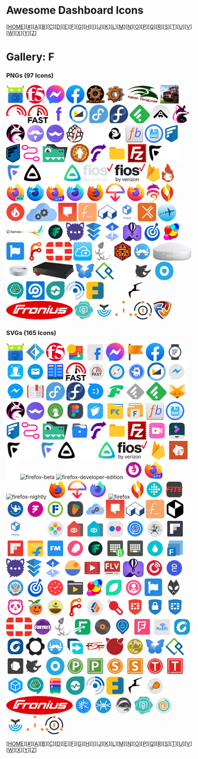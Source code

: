 # Awesome Dashboard Icons

[[HOME](..)][[#](gallery.md)][[A](gallery-a.md)][[B](gallery-b.md)][[C](gallery-c.md)][[D](gallery-d.md)][[E](gallery-e.md)][[F](gallery-f.md)][[G](gallery-g.md)][[H](gallery-h.md)][[I](gallery-i.md)][[J](gallery-j.md)][[K](gallery-k.md)][[L](gallery-l.md)][[M](gallery-m.md)][[N](gallery-n.md)][[O](gallery-o.md)][[P](gallery-p.md)][[Q](gallery-q.md)][[R](gallery-r.md)][[S](gallery-s.md)][[T](gallery-t.md)][[U](gallery-u.md)][[V](gallery-v.md)][[W](gallery-w.md)][[X](gallery-x.md)][[Y](gallery-y.md)][[Z](gallery-z.md)]

# Gallery: F

### PNGs (97 Icons)

<img src="../icons/f-droid.png" alt="f-droid" height="50"> <img src="../icons/f5-networks.png" alt="f5-networks" height="50"> <img src="../icons/facebook-messenger.png" alt="facebook-messenger" height="50"> <img src="../icons/facebook.png" alt="facebook" height="50"> <img src="../icons/factorio-logo.png" alt="factorio-logo" height="50"> <img src="../icons/factorio.png" alt="factorio" height="50"> <img src="../icons/falcon-christmas.png" alt="falcon-christmas" height="50"> <img src="../icons/farming-simulator.png" alt="farming-simulator" height="50"> <img src="../icons/fast-com-light.png" alt="fast-com-light" height="50"> <img src="../icons/fast-com.png" alt="fast-com" height="50"> <img src="../icons/fasten.png" alt="fasten" height="50"> <img src="../icons/fastmail.png" alt="fastmail" height="50"> <img src="../icons/fedora-alt.png" alt="fedora-alt" height="50"> <img src="../icons/fedora.png" alt="fedora" height="50"> <img src="../icons/feedly.png" alt="feedly" height="50"> <img src="../icons/feishin.png" alt="feishin" height="50"> <img src="../icons/fenrus-light.png" alt="fenrus-light" height="50"> <img src="../icons/fenrus.png" alt="fenrus" height="50"> <img src="../icons/ferdi.png" alt="ferdi" height="50"> <img src="../icons/ferdium.png" alt="ferdium" height="50"> <img src="../icons/fermentrack.png" alt="fermentrack" height="50"> <img src="../icons/ferretdb-light.png" alt="ferretdb-light" height="50"> <img src="../icons/ferretdb.png" alt="ferretdb" height="50"> <img src="../icons/filebot.png" alt="filebot" height="50"> <img src="../icons/filebrowser.png" alt="filebrowser" height="50"> <img src="../icons/filecloud-light.png" alt="filecloud-light" height="50"> <img src="../icons/filecloud.png" alt="filecloud" height="50"> <img src="../icons/fileflows.png" alt="fileflows" height="50"> <img src="../icons/filegator.png" alt="filegator" height="50"> <img src="../icons/filepizza.png" alt="filepizza" height="50"> <img src="../icons/filerun.png" alt="filerun" height="50"> <img src="../icons/files.png" alt="files" height="50"> <img src="../icons/filezilla.png" alt="filezilla" height="50"> <img src="../icons/finamp-dark.png" alt="finamp-dark" height="50"> <img src="../icons/finamp-light.png" alt="finamp-light" height="50"> <img src="../icons/finamp.png" alt="finamp" height="50"> <img src="../icons/findroid-dark.png" alt="findroid-dark" height="50"> <img src="../icons/findroid-light.png" alt="findroid-light" height="50"> <img src="../icons/findroid.png" alt="findroid" height="50"> <img src="../icons/fios-light.png" alt="fios-light" height="50"> <img src="../icons/fios.png" alt="fios" height="50"> <img src="../icons/firebase.png" alt="firebase" height="50"> <img src="../icons/firefly.png" alt="firefly" height="50"> <img src="../icons/firefox-beta.png" alt="firefox-beta" height="50"> <img src="../icons/firefox-developer-edition.png" alt="firefox-developer-edition" height="50"> <img src="../icons/firefox-lite.png" alt="firefox-lite" height="50"> <img src="../icons/firefox-nightly.png" alt="firefox-nightly" height="50"> <img src="../icons/firefox-reality.png" alt="firefox-reality" height="50"> <img src="../icons/firefox-send.png" alt="firefox-send" height="50"> <img src="../icons/firefox.png" alt="firefox" height="50"> <img src="../icons/fireshare.png" alt="fireshare" height="50"> <img src="../icons/firewalla.png" alt="firewalla" height="50"> <img src="../icons/flame.png" alt="flame" height="50"> <img src="../icons/flaresolverr.png" alt="flaresolverr" height="50"> <img src="../icons/flarum.png" alt="flarum" height="50"> <img src="../icons/flat-notes.png" alt="flat-notes" height="50"> <img src="../icons/flathub.png" alt="flathub" height="50"> <img src="../icons/flatpak-logo.png" alt="flatpak-logo" height="50"> <img src="../icons/flexget.png" alt="flexget" height="50"> <img src="../icons/flightaware.png" alt="flightaware" height="50"> <img src="../icons/flightradar24.png" alt="flightradar24" height="50"> <img src="../icons/flogo.png" alt="flogo" height="50"> <img src="../icons/flood.png" alt="flood" height="50"> <img src="../icons/fluffychat.png" alt="fluffychat" height="50"> <img src="../icons/fluidd.png" alt="fluidd" height="50"> <img src="../icons/flux-cd.png" alt="flux-cd" height="50"> <img src="../icons/fly-io.png" alt="fly-io" height="50"> <img src="../icons/focalboard.png" alt="focalboard" height="50"> <img src="../icons/foldingathome.png" alt="foldingathome" height="50"> <img src="../icons/fontawesome.png" alt="fontawesome" height="50"> <img src="../icons/forgejo.png" alt="forgejo" height="50"> <img src="../icons/fortinet.png" alt="fortinet" height="50"> <img src="../icons/foscam.png" alt="foscam" height="50"> <img src="../icons/fossil.png" alt="fossil" height="50"> <img src="../icons/foundry-vtt.png" alt="foundry-vtt" height="50"> <img src="../icons/franz.png" alt="franz" height="50"> <img src="../icons/freebox-delta.png" alt="freebox-delta" height="50"> <img src="../icons/freebox-pop.png" alt="freebox-pop" height="50"> <img src="../icons/freebox-revolution.png" alt="freebox-revolution" height="50"> <img src="../icons/freedombox.png" alt="freedombox" height="50"> <img src="../icons/freeipa.png" alt="freeipa" height="50"> <img src="../icons/freenas-light.png" alt="freenas-light" height="50"> <img src="../icons/freenas.png" alt="freenas" height="50"> <img src="../icons/freenom.png" alt="freenom" height="50"> <img src="../icons/freepbx.png" alt="freepbx" height="50"> <img src="../icons/freescout.png" alt="freescout" height="50"> <img src="../icons/freshping.png" alt="freshping" height="50"> <img src="../icons/freshrss.png" alt="freshrss" height="50"> <img src="../icons/friendica.png" alt="friendica" height="50"> <img src="../icons/frigate-light.png" alt="frigate-light" height="50"> <img src="../icons/frigate.png" alt="frigate" height="50"> <img src="../icons/fronius-logo.png" alt="fronius-logo" height="50"> <img src="../icons/fulcio.png" alt="fulcio" height="50"> <img src="../icons/funkwhale.png" alt="funkwhale" height="50"> <img src="../icons/fusionauth-light.png" alt="fusionauth-light" height="50"> <img src="../icons/fusionauth.png" alt="fusionauth" height="50"> <img src="../icons/fusionpbx.png" alt="fusionpbx" height="50">

### SVGs (165 Icons)

<img src="../icons/f-droid.svg" alt="f-droid" height="50"> <img src="../icons/f-sharp.svg" alt="f-sharp" height="50"> <img src="../icons/f5-networks.svg" alt="f5-networks" height="50"> <img src="../icons/fabulous.svg" alt="fabulous" height="50"> <img src="../icons/facebook-lite.svg" alt="facebook-lite" height="50"> <img src="../icons/facebook-messenger.svg" alt="facebook-messenger" height="50"> <img src="../icons/facebook-pages.svg" alt="facebook-pages" height="50"> <img src="../icons/facebook.svg" alt="facebook" height="50"> <img src="../icons/facer.svg" alt="facer" height="50"> <img src="../icons/faceunlock.svg" alt="faceunlock" height="50"> <img src="../icons/fairemail.svg" alt="fairemail" height="50"> <img src="../icons/far-manager.svg" alt="far-manager" height="50"> <img src="../icons/fast-com.svg" alt="fast-com" height="50"> <img src="../icons/fast.svg" alt="fast" height="50"> <img src="../icons/fastest-mini-browser.svg" alt="fastest-mini-browser" height="50"> <img src="../icons/fasthub.svg" alt="fasthub" height="50"> <img src="../icons/fastmail.svg" alt="fastmail" height="50"> <img src="../icons/fbmessenger-lite.svg" alt="fbmessenger-lite" height="50"> <img src="../icons/fbmessenger.svg" alt="fbmessenger" height="50"> <img src="../icons/fbreader.svg" alt="fbreader" height="50"> <img src="../icons/fedora-alt.svg" alt="fedora-alt" height="50"> <img src="../icons/fedora.svg" alt="fedora" height="50"> <img src="../icons/feedback.svg" alt="feedback" height="50"> <img src="../icons/feeder.svg" alt="feeder" height="50"> <img src="../icons/feedly-classic.svg" alt="feedly-classic" height="50"> <img src="../icons/feedly.svg" alt="feedly" height="50"> <img src="../icons/fennec.svg" alt="fennec" height="50"> <img src="../icons/fenrus.svg" alt="fenrus" height="50"> <img src="../icons/ferdium.svg" alt="ferdium" height="50"> <img src="../icons/fidelity-investments.svg" alt="fidelity-investments" height="50"> <img src="../icons/figma.svg" alt="figma" height="50"> <img src="../icons/fiinote.svg" alt="fiinote" height="50"> <img src="../icons/file-commander.svg" alt="file-commander" height="50"> <img src="../icons/file-manager-alpha.svg" alt="file-manager-alpha" height="50"> <img src="../icons/filebot.svg" alt="filebot" height="50"> <img src="../icons/filebrowser.svg" alt="filebrowser" height="50"> <img src="../icons/filecloud.svg" alt="filecloud" height="50"> <img src="../icons/fileflows.svg" alt="fileflows" height="50"> <img src="../icons/filegator.svg" alt="filegator" height="50"> <img src="../icons/filemaster.svg" alt="filemaster" height="50"> <img src="../icons/filerun.svg" alt="filerun" height="50"> <img src="../icons/files.svg" alt="files" height="50"> <img src="../icons/filezilla.svg" alt="filezilla" height="50"> <img src="../icons/filmigo.svg" alt="filmigo" height="50"> <img src="../icons/filmorago.svg" alt="filmorago" height="50"> <img src="../icons/finamp-dark.svg" alt="finamp-dark" height="50"> <img src="../icons/finamp-light.svg" alt="finamp-light" height="50"> <img src="../icons/finamp.svg" alt="finamp" height="50"> <img src="../icons/findroid-dark.svg" alt="findroid-dark" height="50"> <img src="../icons/findroid-light.svg" alt="findroid-light" height="50"> <img src="../icons/findroid.svg" alt="findroid" height="50"> <img src="../icons/fios.svg" alt="fios" height="50"> <img src="../icons/firebase.svg" alt="firebase" height="50"> <img src="../icons/firefly-iii.svg" alt="firefly-iii" height="50"> <img src="../icons/firefly.svg" alt="firefly" height="50"> <img src="../icons/firefox-beta.svg" alt="firefox-beta" height="50"> <img src="../icons/firefox-developer-edition.svg" alt="firefox-developer-edition" height="50"> <img src="../icons/firefox-focus.svg" alt="firefox-focus" height="50"> <img src="../icons/firefox-lite.svg" alt="firefox-lite" height="50"> <img src="../icons/firefox-nightly.svg" alt="firefox-nightly" height="50"> <img src="../icons/firefox-reality.svg" alt="firefox-reality" height="50"> <img src="../icons/firefox-send.svg" alt="firefox-send" height="50"> <img src="../icons/firefox-trunk.svg" alt="firefox-trunk" height="50"> <img src="../icons/firefox.svg" alt="firefox" height="50"> <img src="../icons/firewalla.svg" alt="firewalla" height="50"> <img src="../icons/fitbit.svg" alt="fitbit" height="50"> <img src="../icons/fite-tv.svg" alt="fite-tv" height="50"> <img src="../icons/fitify.svg" alt="fitify" height="50"> <img src="../icons/fiton.svg" alt="fiton" height="50"> <img src="../icons/fixprice.svg" alt="fixprice" height="50"> <img src="../icons/fl-studio-mobile.svg" alt="fl-studio-mobile" height="50"> <img src="../icons/flaresolverr.svg" alt="flaresolverr" height="50"> <img src="../icons/flarum.svg" alt="flarum" height="50"> <img src="../icons/flathub.svg" alt="flathub" height="50"> <img src="../icons/flatnotes.svg" alt="flatnotes" height="50"> <img src="../icons/flatpak-light.svg" alt="flatpak-light" height="50"> <img src="../icons/flatpak-logo.svg" alt="flatpak-logo" height="50"> <img src="../icons/flatpak.svg" alt="flatpak" height="50"> <img src="../icons/fleksy.svg" alt="fleksy" height="50"> <img src="../icons/flick-launcher-pro.svg" alt="flick-launcher-pro" height="50"> <img src="../icons/flick-launcher.svg" alt="flick-launcher" height="50"> <img src="../icons/flickr.svg" alt="flickr" height="50"> <img src="../icons/flightradar24.svg" alt="flightradar24" height="50"> <img src="../icons/flipaclip.svg" alt="flipaclip" height="50"> <img src="../icons/flipboard-briefing.svg" alt="flipboard-briefing" height="50"> <img src="../icons/flipboard.svg" alt="flipboard" height="50"> <img src="../icons/flipkart.svg" alt="flipkart" height="50"> <img src="../icons/flitsmeister.svg" alt="flitsmeister" height="50"> <img src="../icons/flo.svg" alt="flo" height="50"> <img src="../icons/flood.svg" alt="flood" height="50"> <img src="../icons/florisboard-beta.svg" alt="florisboard-beta" height="50"> <img src="../icons/florisboard.svg" alt="florisboard" height="50"> <img src="../icons/flud.svg" alt="flud" height="50"> <img src="../icons/fluent-reader.svg" alt="fluent-reader" height="50"> <img src="../icons/fluffychat.svg" alt="fluffychat" height="50"> <img src="../icons/fluidd.svg" alt="fluidd" height="50"> <img src="../icons/flux-cd.svg" alt="flux-cd" height="50"> <img src="../icons/flux.svg" alt="flux" height="50"> <img src="../icons/flv-player.svg" alt="flv-player" height="50"> <img src="../icons/flv-video-player.svg" alt="flv-video-player" height="50"> <img src="../icons/fly-io.svg" alt="fly-io" height="50"> <img src="../icons/fm-player.svg" alt="fm-player" height="50"> <img src="../icons/fng.svg" alt="fng" height="50"> <img src="../icons/fns.svg" alt="fns" height="50"> <img src="../icons/focalboard.svg" alt="focalboard" height="50"> <img src="../icons/focus-to-do.svg" alt="focus-to-do" height="50"> <img src="../icons/folder-player.svg" alt="folder-player" height="50"> <img src="../icons/foldingathome.svg" alt="foldingathome" height="50"> <img src="../icons/folium.svg" alt="folium" height="50"> <img src="../icons/followers-and-unfollowers.svg" alt="followers-and-unfollowers" height="50"> <img src="../icons/fontawesome.svg" alt="fontawesome" height="50"> <img src="../icons/foobar2000.svg" alt="foobar2000" height="50"> <img src="../icons/foodpanda.svg" alt="foodpanda" height="50"> <img src="../icons/fooducate.svg" alt="fooducate" height="50"> <img src="../icons/forest.svg" alt="forest" height="50"> <img src="../icons/forgejo.svg" alt="forgejo" height="50"> <img src="../icons/forgerock.svg" alt="forgerock" height="50"> <img src="../icons/forti-token.svg" alt="forti-token" height="50"> <img src="../icons/forticlient-legacy.svg" alt="forticlient-legacy" height="50"> <img src="../icons/forticlient-vpn.svg" alt="forticlient-vpn" height="50"> <img src="../icons/forticlient.svg" alt="forticlient" height="50"> <img src="../icons/fortinet.svg" alt="fortinet" height="50"> <img src="../icons/fortnite.svg" alt="fortnite" height="50"> <img src="../icons/fossil.svg" alt="fossil" height="50"> <img src="../icons/fotmob.svg" alt="fotmob" height="50"> <img src="../icons/fotoable-music-player.svg" alt="fotoable-music-player" height="50"> <img src="../icons/fotocasa.svg" alt="fotocasa" height="50"> <img src="../icons/foursquare.svg" alt="foursquare" height="50"> <img src="../icons/foxfi.svg" alt="foxfi" height="50"> <img src="../icons/foxit-mobile.svg" alt="foxit-mobile" height="50"> <img src="../icons/foxit-pdfscanner.svg" alt="foxit-pdfscanner" height="50"> <img src="../icons/framework.svg" alt="framework" height="50"> <img src="../icons/franz.svg" alt="franz" height="50"> <img src="../icons/free-download-manager.svg" alt="free-download-manager" height="50"> <img src="../icons/free-software-foundation.svg" alt="free-software-foundation" height="50"> <img src="../icons/freebsd.svg" alt="freebsd" height="50"> <img src="../icons/freeciv.svg" alt="freeciv" height="50"> <img src="../icons/freedombox.svg" alt="freedombox" height="50"> <img src="../icons/freeipa.svg" alt="freeipa" height="50"> <img src="../icons/freeletics.svg" alt="freeletics" height="50"> <img src="../icons/freenas.svg" alt="freenas" height="50"> <img src="../icons/freenom.svg" alt="freenom" height="50"> <img src="../icons/freeoffice-planmaker-hd.svg" alt="freeoffice-planmaker-hd" height="50"> <img src="../icons/freeoffice-planmaker.svg" alt="freeoffice-planmaker" height="50"> <img src="../icons/freeoffice-presentations-hd.svg" alt="freeoffice-presentations-hd" height="50"> <img src="../icons/freeoffice-presentations.svg" alt="freeoffice-presentations" height="50"> <img src="../icons/freeoffice-textmaker-hd.svg" alt="freeoffice-textmaker-hd" height="50"> <img src="../icons/freeoffice-textmaker.svg" alt="freeoffice-textmaker" height="50"> <img src="../icons/freeotp.svg" alt="freeotp" height="50"> <img src="../icons/freepbx.svg" alt="freepbx" height="50"> <img src="../icons/freezer.svg" alt="freezer" height="50"> <img src="../icons/freshping.svg" alt="freshping" height="50"> <img src="../icons/freshrss.svg" alt="freshrss" height="50"> <img src="../icons/friendica.svg" alt="friendica" height="50"> <img src="../icons/frigate.svg" alt="frigate" height="50"> <img src="../icons/fritter.svg" alt="fritter" height="50"> <img src="../icons/fronius-logo.svg" alt="fronius-logo" height="50"> <img src="../icons/frost.svg" alt="frost" height="50"> <img src="../icons/frostwire.svg" alt="frostwire" height="50"> <img src="../icons/ftm.svg" alt="ftm" height="50"> <img src="../icons/fulcio.svg" alt="fulcio" height="50"> <img src="../icons/funimate.svg" alt="funimate" height="50"> <img src="../icons/funkwhale.svg" alt="funkwhale" height="50"> <img src="../icons/fusionauth-light.svg" alt="fusionauth-light" height="50"> <img src="../icons/fusionauth.svg" alt="fusionauth" height="50">

[[HOME](..)][[#](gallery.md)][[A](gallery-a.md)][[B](gallery-b.md)][[C](gallery-c.md)][[D](gallery-d.md)][[E](gallery-e.md)][[F](gallery-f.md)][[G](gallery-g.md)][[H](gallery-h.md)][[I](gallery-i.md)][[J](gallery-j.md)][[K](gallery-k.md)][[L](gallery-l.md)][[M](gallery-m.md)][[N](gallery-n.md)][[O](gallery-o.md)][[P](gallery-p.md)][[Q](gallery-q.md)][[R](gallery-r.md)][[S](gallery-s.md)][[T](gallery-t.md)][[U](gallery-u.md)][[V](gallery-v.md)][[W](gallery-w.md)][[X](gallery-x.md)][[Y](gallery-y.md)][[Z](gallery-z.md)]

